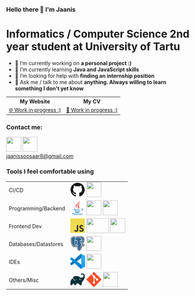 ### Hello there 👋 I'm Jaanis

# Informatics / Computer Science 2nd year student at University of Tartu

- 🔭 I’m currently working on __a personal project :)__
- 🌱 I’m currently learning __Java and JavaScript skills__
- 🤔 I’m looking for help with __finding an internship position__
- 💬 Ask me / talk to me about __anything. Always willing to learn something I don't yet know__

<table>
    <tr>
        <th>My Website</th>
        <th>My CV</th>
    </tr>
    <tr>
        <td>
            <a href="https://jaaniss.github.io/">🌐 Work in progress :)</a>
        </td>
        <td>
            <a href="https://jaaniss.github.io/">📃 Work in progress :)</a>
        </td>
    </tr>
</table>

### Contact me:

<a href="https://www.linkedin.com/in/jaanissoosaar/"><img src="https://www.vectorlogo.zone/logos/linkedin/linkedin-icon.svg" width="40" height="40"/></a>
<a href="https://mail.google.com/"><img src="https://cdn.iconscout.com/icon/free/png-256/free-gmail-2981844-2476484.png?f=webp" width="40" height="40"/></a> <br>
jaanissoosaar8@gmail.com

### Tools I feel comfortable using

<table>
    <tr>
        <td>CI/CD</td>
        <td>
            <a href="https://en.wikipedia.org/wiki/GitHub" target="blank" alt="GitHub"><img src="https://github.com/devicons/devicon/blob/v2.13.0/icons/github/github-original.svg" width="40" height="40"/></a>
            <a href="https://en.wikipedia.org/wiki/Bitbucket" target="blank" alt="BitBucket"><img src="https://cdn4.iconfinder.com/data/icons/logos-and-brands/512/44_Bitbucket_logo_logos-512.png" width="40" height="40"/></a>
        </td>
    </tr>
<!--    <tr>
        <td>SysOps</td>
        <td>
            <a href=""><img src="https://github.com/devicons/devicon/blob/v2.13.0/icons/docker/docker-original.svg" width="40" height="40"/></a>
            <a href=""><img src="https://github.com/devicons/devicon/blob/v2.13.0/icons/kubernetes/kubernetes-plain.svg" width="40" height="40"/></a>
            <a href=""><img src="https://github.com/devicons/devicon/blob/v2.13.0/icons/linux/linux-original.svg" width="40" height="40"/></a>
            <a href=""><img src="https://github.com/devicons/devicon/blob/v2.13.0/icons/unix/unix-original.svg" width="40" height="40"/></a>
            <a href=""><img src="https://github.com/devicons/devicon/blob/v2.13.0/icons/ubuntu/ubuntu-plain.svg" width="40" height="40"/></a>
            <a href=""><img src="https://github.com/devicons/devicon/blob/v2.13.0/icons/bash/bash-original.svg" width="40" height="40"/></a>
        </td>
    </tr> -->
    <tr>
        <td>Programming/Backend</td>
        <td>
            <a href="https://en.wikipedia.org/wiki/Java_(programming_language)" target=":blank" alt="Java"><img src="https://github.com/devicons/devicon/blob/v2.13.0/icons/java/java-original.svg" width="40" height="40"/></a>
            <a href="https://en.wikipedia.org/wiki/Python_(programming_language)" target=":blank" alt="Python"><img src="https://upload.wikimedia.org/wikipedia/commons/thumb/c/c3/Python-logo-notext.svg/1869px-Python-logo-notext.svg.png" width="40" height="40"/></a>
            <a href="https://en.wikipedia.org/wiki/C%2B%2B" target=":blank" alt="C++"><img src="https://raw.githubusercontent.com/isocpp/logos/master/cpp_logo.png" width="40" height="40"/></a>
        </td>
    </tr>
    <tr>
        <td>Frontend Dev</td>
        <td>
            <a href="https://en.wikipedia.org/wiki/JavaScript" target="blank" alt="JavaScript"><img src="https://github.com/devicons/devicon/blob/v2.13.0/icons/javascript/javascript-original.svg" width="40" height="40"/></a>
            <a href="https://en.wikipedia.org/wiki/Node.js" target="blank" alt="NodeJS"><img src="https://upload.wikimedia.org/wikipedia/commons/thumb/d/d9/Node.js_logo.svg/1024px-Node.js_logo.svg.png" width="60" height="40"/></a>
            <a href="https://en.wikipedia.org/wiki/Vue.js" target="blank" alt="VueJS"><img src="https://upload.wikimedia.org/wikipedia/commons/thumb/9/95/Vue.js_Logo_2.svg/1184px-Vue.js_Logo_2.svg.png" width="40" height="40"/></a>
        </td>
    </tr>
    <tr>
        <td>Databases/Datastores</td>
        <td>
            <a href="https://en.wikipedia.org/wiki/PostgreSQL" target="blank" alt="PostgreSQL"><img src="https://github.com/devicons/devicon/blob/v2.13.0/icons/postgresql/postgresql-original.svg" width="40" height="40"/></a>
            <a href="https://en.wikipedia.org/wiki/HSQLDB" target="blank" alt="HSQLDB"><img src="https://img.stackshare.io/service/6958/yQ4763oZ_400x400.jpg" width="40" height="40"/> </a>
        </td>
    </tr>
    <tr>
        <td>IDEs</td>
        <td>
            <a href="https://en.wikipedia.org/wiki/Visual_Studio_Code" target="_blank" alt="VSCode"><img src="https://github.com/devicons/devicon/blob/v2.13.0/icons/vscode/vscode-original.svg" width="40" height="40"/></a>
            <a href="https://en.wikipedia.org/wiki/IntelliJ_IDEA" target="_blank" alt="IntelliJ"><img src="https://upload.wikimedia.org/wikipedia/commons/thumb/9/9c/IntelliJ_IDEA_Icon.svg/2048px-IntelliJ_IDEA_Icon.svg.png" width="40" height="40"/></a>
        </td>
    </tr>
    <tr>
        <td>Others/Misc</td>
        <td>
            <a href="https://en.wikipedia.org/wiki/Gradle" target="blank" alt="Gradle"><img src="https://github.com/devicons/devicon/blob/v2.13.0/icons/gradle/gradle-plain.svg" width="40" height="40"/></a>
            <a href="https://en.wikipedia.org/wiki/Git" target="blank" alt="Git"><img src="https://github.com/devicons/devicon/blob/v2.13.0/icons/git/git-original.svg" width="40" height="40"/></a>
            <a href="https://en.wikipedia.org/wiki/Jira_(software)" target="blank" alt="JIRA"><img src="https://cdn4.iconfinder.com/data/icons/logos-and-brands/512/44_Bitbucket_logo_logos-512.png" width="40" height="40"/></a>
<!--        
            <a href="" target="_blank" alt="" ><img src="https://www.vectorlogo.zone/logos/getpostman/getpostman-icon.svg" width="40" height="40"/></a>
        -->
        </td>
    </tr>
</table>

